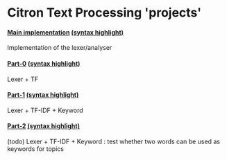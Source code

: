 # Citron Text Processing 'projects'

#### [Main implementation](common/main.ctr) [(syntax highlight)](https://alimpfard.github.io/citron-ace-editor/index.html?file=https://raw.githubusercontent.com/alimpfard/citron-tp-test/master/common/main.ctr)
Implementation of the lexer/analyser

#### [Part-0](part-0/spec.ctr) [(syntax highlight)](https://alimpfard.github.io/citron-ace-editor/index.html?file=https://raw.githubusercontent.com/alimpfard/citron-tp-test/master/part-0/spec.ctr)
Lexer + TF

#### [Part-1](part-1/spec.ctr) [(syntax highlight)](https://alimpfard.github.io/citron-ace-editor/index.html?file=https://raw.githubusercontent.com/alimpfard/citron-tp-test/master/part-1/spec.ctr)
Lexer + TF-IDF + Keyword

#### [Part-2](part-2/spec.ctr) [(syntax highlight)](https://alimpfard.github.io/citron-ace-editor/index.html?file=https://raw.githubusercontent.com/alimpfard/citron-tp-test/master/part-2/spec.ctr)
(todo) Lexer + TF-IDF + Keyword : test whether two words can be used as keywords for topics
